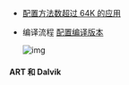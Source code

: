 - [配置方法数超过 64K 的应用](https://developer.android.com/studio/build/multidex?hl=zh-cn)

- 编译流程
  [配置编译版本](https://developer.android.com/studio/build)

  ![img](https://developer.android.com/images/tools/studio/build-process_2x.png)

#### ART 和 Dalvik